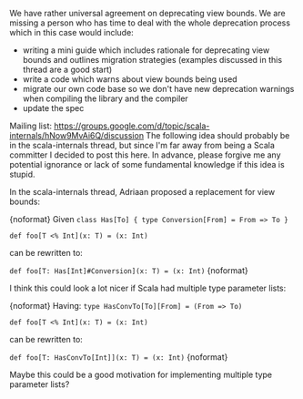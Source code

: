We have rather universal agreement on deprecating view bounds. We are missing a person who has time to deal with the whole deprecation process which in this case would include:

- writing a mini guide which includes rationale for deprecating view bounds and outlines migration strategies (examples discussed in this thread are a good start)
- write a code which warns about view bounds being used
- migrate our own code base so we don't have new deprecation warnings when compiling the library and the compiler
- update the spec

Mailing list: https://groups.google.com/d/topic/scala-internals/hNow9MvAi6Q/discussion
The following idea should probably be in the scala-internals thread, but since I'm far away from being a Scala committer I decided to post this here.
In advance, please forgive me any potential ignorance or lack of some fundamental knowledge if this idea is stupid.

In the scala-internals thread, Adriaan proposed a replacement for view bounds:

{noformat}
Given `class Has[To] { type Conversion[From] = From => To }`

`def foo[T <% Int](x: T) = (x: Int)`

can be rewritten to:

`def foo[T: Has[Int]#Conversion](x: T) = (x: Int)`
{noformat}

I think this could look a lot nicer if Scala had multiple type parameter lists:

{noformat}
Having: `type HasConvTo[To][From] = (From => To)`

`def foo[T <% Int](x: T) = (x: Int)`

can be rewritten to:

`def foo[T: HasConvTo[Int]](x: T) = (x: Int)`
{noformat}

Maybe this could be a good motivation for implementing multiple type parameter lists?
